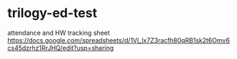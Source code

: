 # trilogy-ed-test
attendance and HW tracking sheet
https://docs.google.com/spreadsheets/d/1Vl_lx7Z3racfh80qRB1sk2t6Omv6cs45dzrhz1RrJHQ/edit?usp=sharing 
